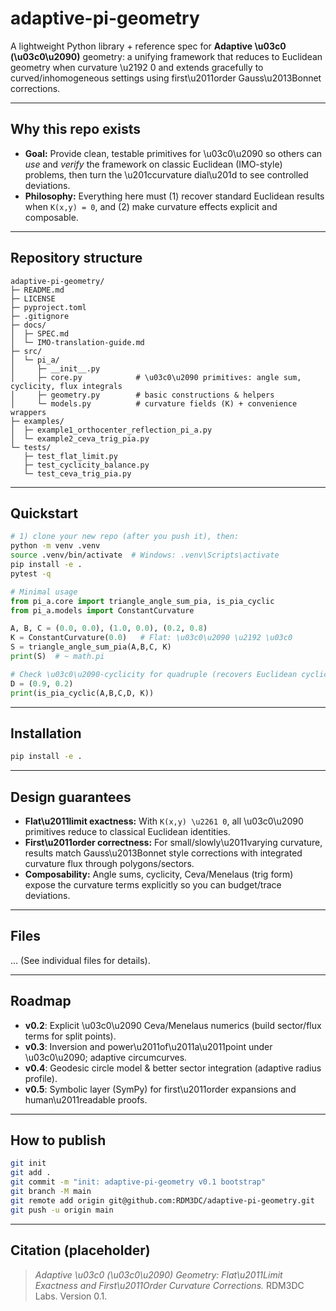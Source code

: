 # adaptive-pi-geometry

A lightweight Python library + reference spec for **Adaptive \u03c0 (\u03c0\u2090)** geometry: a unifying framework that reduces to Euclidean geometry when curvature \u2192 0 and extends gracefully to curved/inhomogeneous settings using first\u2011order Gauss\u2013Bonnet corrections.

---

## Why this repo exists

* **Goal:** Provide clean, testable primitives for \u03c0\u2090 so others can *use* and *verify* the framework on classic Euclidean (IMO-style) problems, then turn the \u201ccurvature dial\u201d to see controlled deviations.
* **Philosophy:** Everything here must (1) recover standard Euclidean results when `K(x,y) = 0`, and (2) make curvature effects explicit and composable.

---

## Repository structure

```
adaptive-pi-geometry/
├─ README.md
├─ LICENSE
├─ pyproject.toml
├─ .gitignore
├─ docs/
│  ├─ SPEC.md
│  └─ IMO-translation-guide.md
├─ src/
│  └─ pi_a/
│     ├─ __init__.py
│     ├─ core.py            # \u03c0\u2090 primitives: angle sum, cyclicity, flux integrals
│     ├─ geometry.py        # basic constructions & helpers
│     └─ models.py          # curvature fields (K) + convenience wrappers
├─ examples/
│  ├─ example1_orthocenter_reflection_pi_a.py
│  └─ example2_ceva_trig_pia.py
└─ tests/
   ├─ test_flat_limit.py
   ├─ test_cyclicity_balance.py
   └─ test_ceva_trig_pia.py
```

---

## Quickstart

```bash
# 1) clone your new repo (after you push it), then:
python -m venv .venv
source .venv/bin/activate  # Windows: .venv\Scripts\activate
pip install -e .
pytest -q
```

```python
# Minimal usage
from pi_a.core import triangle_angle_sum_pia, is_pia_cyclic
from pi_a.models import ConstantCurvature

A, B, C = (0.0, 0.0), (1.0, 0.0), (0.2, 0.8)
K = ConstantCurvature(0.0)   # Flat: \u03c0\u2090 \u2192 \u03c0
S = triangle_angle_sum_pia(A,B,C, K)
print(S)  # ~ math.pi

# Check \u03c0\u2090-cyclicity for quadruple (recovers Euclidean cyclic test when K=0)
D = (0.9, 0.2)
print(is_pia_cyclic(A,B,C,D, K))
```

---

## Installation

```bash
pip install -e .
```

---

## Design guarantees

* **Flat\u2011limit exactness:** With `K(x,y) \u2261 0`, all \u03c0\u2090 primitives reduce to classical Euclidean identities.
* **First\u2011order correctness:** For small/slowly\u2011varying curvature, results match Gauss\u2013Bonnet style corrections with integrated curvature flux through polygons/sectors.
* **Composability:** Angle sums, cyclicity, Ceva/Menelaus (trig form) expose the curvature terms explicitly so you can budget/trace deviations.

---

## Files

... (See individual files for details).

---

## Roadmap

* **v0.2**: Explicit \u03c0\u2090 Ceva/Menelaus numerics (build sector/flux terms for split points).
* **v0.3**: Inversion and power\u2011of\u2011a\u2011point under \u03c0\u2090; adaptive circumcurves.
* **v0.4**: Geodesic circle model & better sector integration (adaptive radius profile).
* **v0.5**: Symbolic layer (SymPy) for first\u2011order expansions and human\u2011readable proofs.

---

## How to publish

```bash
git init
git add .
git commit -m "init: adaptive-pi-geometry v0.1 bootstrap"
git branch -M main
git remote add origin git@github.com:RDM3DC/adaptive-pi-geometry.git
git push -u origin main
```

---

## Citation (placeholder)

> *Adaptive \u03c0 (\u03c0\u2090) Geometry: Flat\u2011Limit Exactness and First\u2011Order Curvature Corrections.* RDM3DC Labs. Version 0.1.
